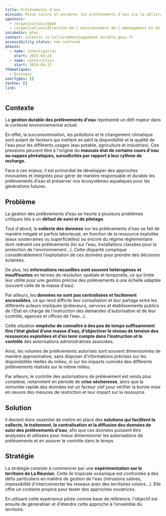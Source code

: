 ```yaml
---
title: Prélèvements d'eau
mission: Mieux suivre et encadrer les prélèvements d'eau via la délivrance et le contrôle des autorisations environnementales
sponsors:
  - /organisations/dgeb
  - /organisations/direction-de-l-environnement-de-l-amenagement-et-du-logement-de-la-reunion
incubator: mtes
contact: valentin.le-tellier@developpement-durable.gouv.fr
accessibility_status: non conforme
phases:
  - name: investigation
    start: 2023-04-24
  - name: construction
    start: 2024-04-17
thematiques:
  - Écologie
usertypes: []
techno: []
link: ''
---
```

## Contexte

La **gestion durable des prélèvements d'eau** représente un défi majeur dans le contexte environnemental actuel. 

En effet, la surconsommation, les pollutions et le changement climatique sont autant de facteurs qui mettent en péril la disponibilité et la qualité de l'eau pour les différents usages (eau potable, agriculture et industries). Ces pressions peuvent être à l'origine du **mauvais état de certains cours d'eau ou nappes phréatiques, sursollicités par rapport à leur rythme de recharge.**

Face à ces enjeux, il est primordial de développer des approches innovantes et intégrées pour gérer de manière responsable et durable les prélèvements d'eau et préserver nos écosystèmes aquatiques pour les générations futures.

## Problème

La gestion des prélèvements d'eau se heurte à plusieurs problèmes critiques liés à un **défaut de suivi et de pilotage.**

Tout d'abord, la **collecte des données** sur les prélèvements d'eau se fait de manière inégale et parfois laborieuse, en fonction de la ressource exploitée (eaux souterraines ou superficielles) ou encore du régime réglementaire dont relèvent ces prélèvements (loi sur l'eau, installations classées pour la protection de l'environnement...). Cette disparité complique considérablement l'exploitation de ces données pour prendre des décisions éclairées. 

De plus, les **informations recueillies sont souvent hétérogènes et insuffisantes** en termes de résolution spatiale et temporelle, ce qui limite leur utilité pour une gestion précise des prélèvements à une échelle adaptée (souvent celle de la masse d'eau). 

Par ailleurs, les **données ne sont pas centralisées et facilement accessibles**, ce qui rend difficile leur consultation et leur partage entre les différents acteurs impliqués (préleveurs, services et établissements publics de l'Etat en charge de l'instruction des demandes d'autorisation et de leur contrôle, agences et offices de l'eau...). 

Cette situation **empêche de connaître à des pas de temps suffisamment fins l’état global d’une masse d’eau, d’objectiver le niveau de tension des ressources exploitées et d’en tenir compte dans l’instruction et le contrôle** des autorisations administratives associées.

Ainsi, les volumes de prélèvements autorisés sont souvent dimensionnés de manière approximative, sans disposer d'informations précises sur les disponibilités réelles du milieu, ni sur les impacts cumulés des différents prélèvements réalisés sur le même milieu.

Par ailleurs, le contrôle des autorisations de prélèvement est rendu plus complexe, notamment en période de **crise sécheresse**, alors que la remontée rapide des données est un facteur clef pour vérifier la bonne mise en oeuvre des mesures de restriction et leur impact sur la ressource.

## Solution

Il devient donc essentiel de mettre en place des **solutions qui facilitent la collecte, le traitement, la centralisation et la diffusion des données de suivi des prélèvements d'eau**, afin que ces données puissent être analysées et utilisées pour mieux dimensionner les autorisations de prélèvements et en assurer le contrôle dans le temps.

## Stratégie

La stratégie consiste à commencer par une **expérimentation sur le territoire de La Réunion**. Cette île tropicale océanique est confrontée à des défis particuliers en matière de gestion de l'eau (intrusions salines, impossibilité d'interconnecter les réseaux avec des territoires voisins...). Elle offre un contexte propice pour tester des approches novatrices. 

En utilisant cette expérience pilote comme base de référence, l'objectif est ensuite de généraliser et d'étendre cette approche à l'ensemble du territoire.